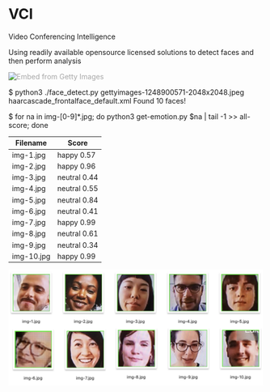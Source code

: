 # VCI
Video Conferencing Intelligence

Using readily available opensource licensed solutions to detect faces and then perform analysis



<a id='ID5d0sYpQXlmeM83ZW9KcA' class='gie-single' href='http://www.gettyimages.com.au/detail/1248900571' target='_blank' style='color:#a7a7a7;text-decoration:none;font-weight:normal !important;border:none;display:inline-block;'><img src="https://media.gettyimages.com/photos/video-meeting-on-desktop-screen-picture-id1248900571?s=2048x2048" alt="Embed from Getty Images" /></a>

$ python3 ./face_detect.py  gettyimages-1248900571-2048x2048.jpeg haarcascade_frontalface_default.xml
Found 10 faces!

$ for na in img-[0-9]*.jpg; do python3 get-emotion.py $na | tail -1 >> all-score; done

| Filename  | Score |
| ------------- | ------------- |
|img-1.jpg|happy 0.57|
|img-2.jpg|happy 0.96|
|img-3.jpg|neutral 0.44|
|img-4.jpg|neutral 0.55|
|img-5.jpg|neutral 0.84|
|img-6.jpg|neutral 0.41|
|img-7.jpg|happy 0.99|
|img-8.jpg|neutral 0.61|
|img-9.jpg|neutral 0.34|
|img-10.jpg|happy 0.99|

<img src="https://raw.githubusercontent.com/marcuspaget/VCI/main/faced-id.png" alt="identified images" />
